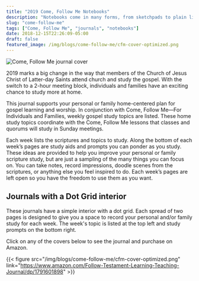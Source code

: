 ```yaml
---
title: "2019 Come, Follow Me Notebooks"
description: "Notebooks come in many forms, from sketchpads to plain lined pages, music score books to dotted or graph paper. "
slug: "come-follow-me"
tags: ["Come, Follow Me", "journals", "notebooks"]
date: 2018-12-15T22:26:09-05:00
draft: false
featured_image: /img/blogs/come-follow-me/cfm-cover-optimized.png
---
```


![Come, Follow Me journal cover](/img/blogs/come-follow-me/cfm-cover-optimized.png)

2019 marks a big change in the way that members of the Church of Jesus Christ of Latter-day Saints attend church and study the gospel. With the switch to a 2-hour meeting block, individuals and families have an exciting chance to study more at home.

This journal supports your personal or family home-centered plan for gospel learning and worship. In conjunction with Come, Follow Me—For Individuals and Families, weekly gospel study topics are listed. These home study topics coordinate with the Come, Follow Me lessons that classes and quorums will study in Sunday meetings.

Each week lists the scriptures and topics to study. Along the bottom of each week’s pages are study aids and prompts you can ponder as you study. These ideas are provided to help you improve your personal or family scripture study, but are just a sampling of the many things you can focus on. You can take notes, record impressions, doodle scenes from the scriptures, or anything else you feel inspired to do. Each week’s pages are left open so you have the freedom to use them as you want.

## Journals with a Dot Grid interior

These journals have a simple interior with a dot grid. Each spread of two pages is designed to give you a space to record your personal and/or family study for each week. The week's topic is listed at the top left and study prompts on the bottom right.

Click on any of the covers below to see the journal and purchase on Amazon.

{{< figure src="/img/blogs/come-follow-me/cfm-cover-optimized.png" link="https://www.amazon.com/Follow-Testament-Learning-Teaching-Journal/dp/1791601898" >}}